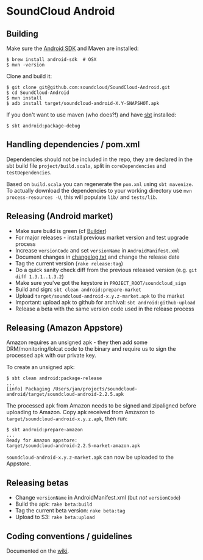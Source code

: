 # SoundCloud Android

## Building

Make sure the [Android SDK][] and Maven are installed:

    $ brew install android-sdk  # OSX
    $ mvn -version

Clone and build it:

    $ git clone git@github.com:soundcloud/SoundCloud-Android.git
    $ cd SoundCloud-Android
    $ mvn install
    $ adb install target/soundcloud-android-X.Y-SNAPSHOT.apk

If you don't want to use maven (who does?!) and have [sbt][] installed:

    $ sbt android:package-debug

## Handling dependencies / pom.xml

Dependencies should not be included in the repo, they are declared in the sbt
build file `project/build.scala`, split in `coreDependencies` and `testDependencies`.

Based on `build.scala` you can regenerate the `pom.xml` using `sbt mavenize`. To
actually download the dependencies to your working directory use `mvn
process-resources -U`, this will populate `lib/` and `tests/lib`.

## Releasing (Android market)

  * Make sure build is green (cf [Builder][])
  * For major releases - install previous market version and test upgrade process
  * Increase `versionCode` and set `versionName` in `AndroidManifest.xml`
  * Document changes in [changelog.txt][] and change the release date
  * Tag the current version (`rake release:tag`)
  * Do a quick sanity check diff from the previous released version (e.g. `git diff 1.3.1..1.3.2`)
  * Make sure you've got the keystore in `PROJECT_ROOT/soundcloud_sign`
  * Build and sign: `sbt clean android:prepare-market`
  * Upload `target/soundcloud-android-x.y.z-market.apk` to the market
  * Important: upload apk to github for archival: `sbt android:github-upload`
  * Release a beta with the same version code used in the release process

## Releasing (Amazon Appstore)

Amazon requires an unsigned apk - they then add some DRM/monitoring/lolcat code to the binary
and require us to sign the processed apk with our private key.

To create an unsigned apk:

    $ sbt clean android:package-release
    ...
    [info] Packaging /Users/jan/projects/soundcloud-android/target/soundcloud-android-2.2.5.apk

The processed apk from Amazon needs to be signed and zipaligned before uploading to Amazon.
Copy apk received from Amzazon to `target/soundcloud-android-x.y.z.apk`, then run:

    $ sbt android:prepare-amazon
    ...
    Ready for Amazon appstore:
    target/soundcloud-android-2.2.5-market-amazon.apk

`soundcloud-android-x.y.z-market.apk` can now be uploaded to the Appstore.

## Releasing betas

  * Change `versionName` in AndroidManifest.xml (but *not* `versionCode`)
  * Build the apk: `rake beta:build`
  * Tag the current beta version: `rake beta:tag`
  * Upload to S3: `rake beta:upload`

## Coding conventions / guidelines

Documented on the [wiki][].

[Android SDK]: http://developer.android.com/sdk/index.html
[Builder]: http://builder.soundcloud.com/view/Android/job/soundcloud-android/
[changelog.txt]: https://github.com/soundcloud/SoundCloud-Android/blob/master/res/raw/changelog.txt
[sbt]: https://github.com/harrah/xsbt/
[wiki]: https://github.com/soundcloud/SoundCloud-Android/wiki/
